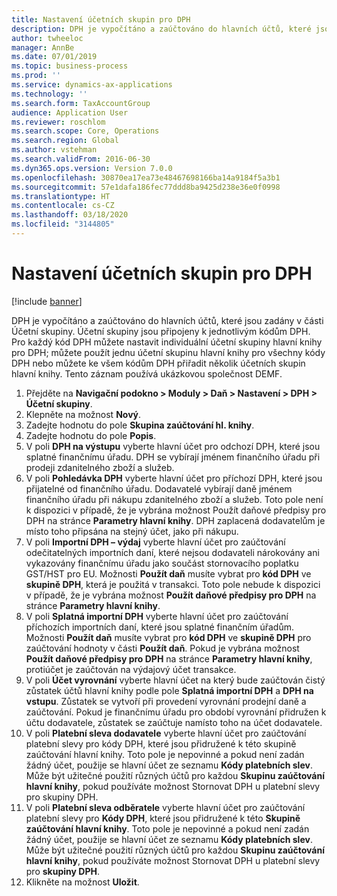 ```yaml
---
title: Nastavení účetních skupin pro DPH
description: DPH je vypočítáno a zaúčtováno do hlavních účtů, které jsou zadány v části Účetní skupiny.
author: twheeloc
manager: AnnBe
ms.date: 07/01/2019
ms.topic: business-process
ms.prod: ''
ms.service: dynamics-ax-applications
ms.technology: ''
ms.search.form: TaxAccountGroup
audience: Application User
ms.reviewer: roschlom
ms.search.scope: Core, Operations
ms.search.region: Global
ms.author: vstehman
ms.search.validFrom: 2016-06-30
ms.dyn365.ops.version: Version 7.0.0
ms.openlocfilehash: 30870ea17ea73e48467698166ba14a9184f5a3b1
ms.sourcegitcommit: 57e1dafa186fec77ddd8ba9425d238e36e0f0998
ms.translationtype: HT
ms.contentlocale: cs-CZ
ms.lasthandoff: 03/18/2020
ms.locfileid: "3144805"
---
```

# <a name="set-up-ledger-posting-groups-for-sales-tax"></a>Nastavení účetních skupin pro DPH

[!include [banner](../../includes/banner.md)]

DPH je vypočítáno a zaúčtováno do hlavních účtů, které jsou zadány v části Účetní skupiny. Účetní skupiny jsou připojeny k jednotlivým kódům DPH. Pro každý kód DPH můžete nastavit individuální účetní skupiny hlavní knihy pro DPH; můžete použít jednu účetní skupinu hlavní knihy pro všechny kódy DPH nebo můžete ke všem kódům DPH přiřadit několik účetních skupin hlavní knihy. Tento záznam používá ukázkovou společnost DEMF. 

1. Přejděte na **Navigační podokno > Moduly > Daň > Nastavení > DPH > Účetní skupiny**.
2. Klepněte na možnost **Nový**.
3. Zadejte hodnotu do pole **Skupina zaúčtování hl. knihy**.
4. Zadejte hodnotu do pole **Popis**.
5. V poli **DPH na výstupu** vyberte hlavní účet pro odchozí DPH, které jsou splatné finančnímu úřadu. DPH se vybírají jménem finančního úřadu při prodeji zdanitelného zboží a služeb.  
6. V poli **Pohledávka DPH** vyberte hlavní účet pro příchozí DPH, které jsou přijatelné od finančního úřadu. Dodavatelé vybírají daně jménem finančního úřadu při nákupu zdanitelného zboží a služeb. Toto pole není k dispozici v případě, že je vybrána možnost Použít daňové předpisy pro DPH na stránce **Parametry hlavní knihy**. DPH zaplacená dodavatelům je místo toho připsána na stejný účet, jako při nákupu.   
7. V poli **Importní DPH – výdaj** vyberte hlavní účet pro zaúčtování odečitatelných importních daní, které nejsou dodavateli nárokovány ani vykazovány finančnímu úřadu jako součást stornovacího poplatku GST/HST pro EU. Možnosti **Použít daň** musíte vybrat pro **kód DPH** ve **skupině DPH**, která je použitá v transakci. Toto pole nebude k dispozici v případě, že je vybrána možnost **Použít daňové předpisy pro DPH** na stránce **Parametry hlavní knihy**.   
8. V poli **Splatná importní DPH** vyberte hlavní účet pro zaúčtování příchozích importních daní, které jsou splatné finančním úřadům. Možnosti **Použít daň** musíte vybrat pro **kód DPH** ve **skupině DPH** pro zaúčtování hodnoty v části **Použít daň**. Pokud je vybrána možnost **Použít daňové předpisy pro DPH** na stránce **Parametry hlavní knihy**, protiúčet je zaúčtován na výdajový účet transakce.   
9. V poli **Účet vyrovnání** vyberte hlavní účet na který bude zaúčtován čistý zůstatek účtů hlavní knihy podle pole **Splatná importní DPH** a **DPH na vstupu**. Zůstatek se vytvoří při provedení vyrovnání prodejní daně a zaúčtování.  Pokud je finančnímu úřadu pro období vyrovnání přidružen k účtu dodavatele, zůstatek se zaúčtuje namísto toho na účet dodavatele.
10. V poli **Platební sleva dodavatele** vyberte hlavní účet pro zaúčtování platební slevy pro kódy DPH, které jsou přidružené k této skupině zaúčtování hlavní knihy. Toto pole je nepovinné a pokud není zadán žádný účet, použije se hlavní účet ze seznamu **Kódy platebních slev**. Může být užitečné použití různých účtů pro každou **Skupinu zaúčtování hlavní knihy**, pokud používáte možnost Stornovat DPH u platební slevy pro skupiny DPH.  
11. V poli **Platební sleva odběratele** vyberte hlavní účet pro zaúčtování platební slevy pro **Kódy DPH**, které jsou přidružené k této **Skupině zaúčtování hlavní knihy**. Toto pole je nepovinné a pokud není zadán žádný účet, použije se hlavní účet ze seznamu **Kódy platebních slev**. Může být užitečné použití různých účtů pro každou **Skupinu zaúčtování hlavní knihy**, pokud používáte možnost Stornovat DPH u platební slevy pro **skupiny DPH**.  
12. Klikněte na možnost **Uložit**.

